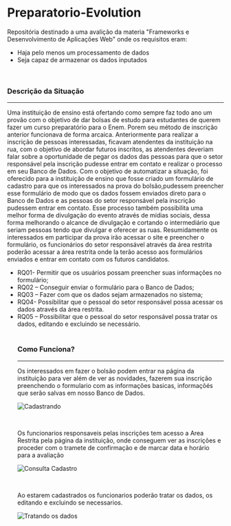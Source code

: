 # Preparatorio-Evolution

<p>Repositória destinado a uma avalição da materia "Frameworks e Desenvolvimento de Aplicações Web" onde os requisitos eram:
  
<ul>
  <li>Haja pelo menos um processamento de dados</li>
  <li>Seja capaz de armazenar os dados inputados</li>
</ul>
</p>


<br>


<h3>Descrição da Situação</h3>
<hr>
<p>
Uma instituição de ensino está ofertando como sempre faz todo ano um provão com o objetivo de dar bolsas de estudo para estudantes de querem fazer um curso preparatório para o Enem. Porem seu método de inscrição anterior funcionava de forma arcaica. 
Anteriormente para realizar a inscrição de pessoas interessadas, ficavam atendentes da instituição na rua, com o objetivo de abordar futuros inscritos, as atendentes deveriam falar sobre a oportunidade de pegar os dados das pessoas para que o setor responsável pela inscrição pudesse entrar em contato e realizar o processo em seu Banco de Dados.
Com o objetivo de automatizar a situação, foi oferecido para a instituição de ensino que fosse criado um formulário de cadastro para que os interessados na prova do bolsão,pudessem preencher esse formulário de modo que os dados fossem enviados direto para o Banco de Dados e as pessoas do setor responsável pela inscrição pudessem entrar em contato. Esse processo também possibilita uma melhor forma de divulgação do evento através de mídias sociais, dessa forma melhorando o alcance de divulgação e cortando o intermediário que seriam pessoas tendo que divulgar e oferecer as ruas.
Resumidamente os interessados em participar da prova irão acessar o site e preencher o formulário, os funcionários do setor responsável através da área restrita poderão acessar a área restrita onde la terão acesso aos formulários enviados e entrar em contato com os futuros candidatos. 
</p>

<ul>
  <li>RQ01- Permitir que os usuários possam preencher suas informações no formulário;</li>
  <li>RQ02 – Conseguir enviar o formulário para o Banco de Dados;</li>
  <li>RQ03 – Fazer com que os dados sejam armazenados no sistema;</li>
  <li>RQ04- Possibilitar que o pessoal do setor responsável possa acessar os dados através da área restrita.</li>
  <li>RQ05 – Possibilitar que o pessoal do setor responsável possa tratar os dados, editando e excluindo se necessário.</li>
</lu>

<br>

<h3>Como Funciona?</h3>
<hr>
<p>Os interessados em fazer o bolsão podem entrar na página da instituição para ver além de ver as novidades, fazerem sua inscrição preenchendo o formulario com as informações basicas, informaçõés que serão salvas em nosso Banco de Dados.
</p>

![Cadastrando](https://user-images.githubusercontent.com/85044936/161387593-160e5999-3800-40fc-a1f0-9ac271ad08ca.gif)

<br>

<p>Os funcionarios responsaveis pelas inscrições tem acesso a Area Restrita pela página da instituição, onde conseguem ver as inscrições e proceder com o tramete de confirmação e de marcar data e horário para a avaliação</p>

![Consulta Cadastro](https://user-images.githubusercontent.com/85044936/161387937-8d193cff-1f5a-4548-b133-69158e96fc0d.gif)

<br>


<p>Ao estarem cadastrados os funcionarios poderão tratar os dados, os editando e excluindo se necessarios.</p>

![Tratando os dados](https://user-images.githubusercontent.com/85044936/161388059-7abdb1e9-3e27-4330-b20a-c4feffdfe416.gif)






